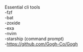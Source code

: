 Essential cli tools  
-fzf  
-bat  
-zoxide  
-exa  
-nvim  
-starship (command prompt)  
-https://github.com/Gogh-Co/Gogh
